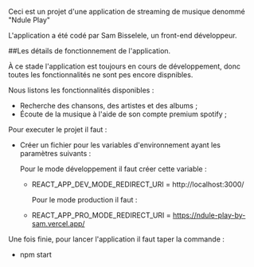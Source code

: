 Ceci est un projet d'une application de streaming de musique denommé "Ndule Play"

L'application a été codé par Sam Bisselele, un front-end développeur.

##Les détails de fonctionnement de l'application.

À ce stade l'application est toujours en cours de développement, donc toutes les fonctionnalités ne sont pes encore dispnibles.

Nous listons les fonctionnalités disponibles :

- Recherche des chansons, des artistes et des albums ;
- Écoute de la musique à l'aide de son compte premium spotify ;

Pour executer le projet il faut : 
- Créer un fichier pour les variables d'environnement ayant les paramètres suivants : 

    Pour le mode développement il faut créer cette variable : 
  - REACT_APP_DEV_MODE_REDIRECT_URI = http://localhost:3000/

    Pour le mode production il faut : 
  - REACT_APP_PRO_MODE_REDIRECT_URI = https://ndule-play-by-sam.vercel.app/


Une fois finie, pour lancer l'application il faut taper la commande :
  - npm start 
  
